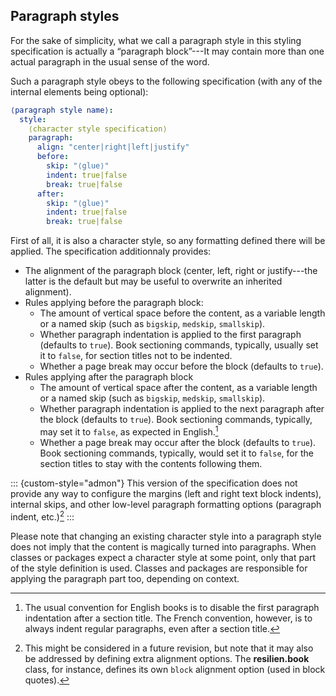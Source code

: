## Paragraph styles

For the sake of simplicity, what we call a paragraph style in this styling
specification is actually a “paragraph block”---It may contain
more than one actual paragraph in the usual sense of the word.

Such a paragraph style obeys to the following specification
(with any of the internal elements being optional):

```yaml
⟨paragraph style name⟩:
  style:
    ⟨character style specification⟩
    paragraph:
      align: "center|right|left|justify"
      before:
        skip: "⟨glue⟩"
        indent: true|false
        break: true|false
      after:
        skip: "⟨glue⟩"
        indent: true|false
        break: true|false
```

First of all, it is also a character style, so any formatting defined
there will be applied. The specification additionnaly provides:

 - The alignment of the paragraph block (center, left, right or justify---the
   latter is the default but may be useful to overwrite an inherited alignment).
 - Rules applying before the paragraph block:
    - The amount of vertical space before the content, as a variable length or a
      named skip (such as `bigskip`, `medskip`, `smallskip`).
    - Whether paragraph indentation is applied to the first paragraph (defaults
      to `true`). Book sectioning commands, typically, usually set it to `false`,
      for section titles not to be indented.
    - Whether a page break may occur before the block (defaults to
      `true`).
  - Rules applying after the paragraph block
    - The amount of vertical space after the content, as a variable length or a
      named skip (such as `bigskip`, `medskip`, `smallskip`).
    - Whether paragraph indentation is applied to the next paragraph after the
      block (defaults to `true`). Book sectioning commands, typically, may set
      it to `false`, as expected in English.[^styles-par-idents]
    - Whether a page break may occur after the block (defaults to `true`).
      Book sectioning commands, typically, would set it to `false`, for the
      section titles to stay with the contents following them.


[^styles-par-idents]: The usual convention for English books is to disable
the first paragraph indentation after a section title. The French convention,
however, is to always indent regular paragraphs, even after a section title.

::: {custom-style="admon"}
This version of the specification does not provide any way to configure
the margins (left and right text block indents), internal skips, and other
low-level paragraph formatting options (paragraph indent, etc.)[^styles-par-margins]
:::

[^styles-par-margins]: This might be considered in a future revision, but note
that it may also be addressed by defining extra alignment options.
The **resilien.book** class, for instance, defines its own `block` alignment option
(used in block quotes).

Please note that changing an existing character style into a paragraph style
does not imply that the content is magically turned into paragraphs.
When classes or packages expect a character style at some point, only
that part of the style definition is used. Classes and packages are responsible
for applying the paragraph part too, depending on context.

